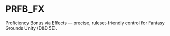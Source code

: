 # PRFB_FX
Proficiency Bonus via Effects — precise, ruleset-friendly control for Fantasy Grounds Unity (D&amp;D 5E).
